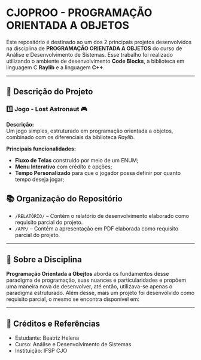 # CJOPROO - PROGRAMAÇÃO ORIENTADA A OBJETOS

Este repositório é destinado ao um dos 2 principais projetos desenvolvidos na disciplina de **PROGRAMAÇÃO ORIENTADA A OBJETOS** do curso de Análise e Desenvolvimento de Sistemas. 
Esse trabalho foi realizado utilizando o ambiente de desenvolvimento **Code Blocks**, a biblioteca em linguagem C **Raylib** e a linguagem **C++**.

---

## 📁 Descrição do Projeto

### 1️⃣ Jogo - Lost Astronaut 🎮

**Descrição:**  
Um jogo simples, estruturado em programação orientada a objetos, combinado com os diferenciais da biblioteca *Raylib*.

**Principais funcionalidades:**

- **Fluxo de Telas** construído por meio de um ENUM;
- **Menu Interativo** com crédito e opções;
- **Tempo Personalizado** para que o jogador possa definir por quanto tempo deseja jogar;


## 📚 Organização do Repositório

- `/RELATÓRIO/` – Contém o relatório de desenvolvimento elaborado como requisito parcial do projeto.
- `/APP/` – Contém a apresentação em PDF elaborada como requisito parcial do projeto.
---

## 📌 Sobre a Disciplina

**Programação Orientada a Obejtos** aborda os fundamentos desse paradigma de programação, suas nuances e particularidades e propõem uma maneira nova de desenvolver, até então, utilizava-se apenas o paradigma estruturado.
Além desse, mais um projeto foi desenvolvido como requisito parcial, o mesmo se encontra disponível em: 

---

## 📎 Créditos e Referências

- Estudante: Beatriz Helena
- Curso: Análise e Desenvolvimento de Sistemas
- Instituição: IFSP CJO


